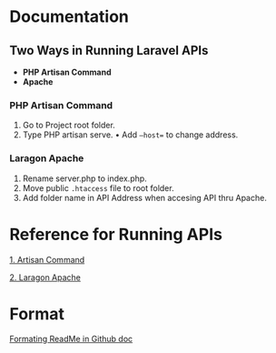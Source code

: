
# Documentation
## Two Ways in Running Laravel APIs
- **PHP Artisan Command**
- **Apache**

### PHP Artisan Command
 1. Go to Project root folder.
 2. Type PHP artisan serve.
     •	Add `–host=` to change address.

### Laragon Apache
 1. Rename server.php to index.php.
 2. Move public `.htaccess` file to root folder.
 3. Add folder name in API Address when accesing API thru Apache.


# Reference for Running APIs
 
[1. Artisan Command](https://laravel.com/docs/4.2/quick)

[2. Laragon Apache](https://www.youtube.com/watch?v=RFrnm5VAoP4)


# Format
[Formating ReadMe in Github doc ](https://docs.github.com/en/get-started/writing-on-github/getting-started-with-writing-and-formatting-on-github/basic-writing-and-formatting-syntax)
<x-img src="https://icons8.com/icon/106567/github" width="200" height="100" :query="['q' => 90']" />

